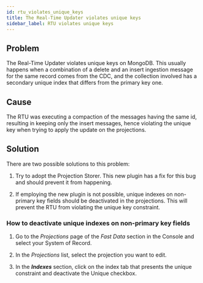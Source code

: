 ```yaml
---
id: rtu_violates_unique_keys
title: The Real-Time Updater violates unique keys
sidebar_label: RTU violates unique keys
---
```


## Problem

The Real-Time Updater violates unique keys on MongoDB. This usually happens when a combination of a delete and an insert ingestion message for the same record comes from the CDC, and the collection involved has a secondary unique index that differs from the primary key one.

## Cause

The RTU was executing a compaction of the messages having the same id, resulting in keeping only the insert messages, hence violating the unique key when trying to apply the update on the projections.

## Solution

There are two possible solutions to this problem:

1. Try to adopt the Projection Storer. This new plugin has a fix for this bug and should prevent it from happening.

2. If employing the new plugin is not possible, unique indexes on non-primary key fields should be deactivated in the projections. This will prevent the RTU from violating the unique key constraint.

### How to deactivate unique indexes on non-primary key fields

1. Go to the *Projections* page of the *Fast Data* section in the Console and select your System of Record.

2. In the *Projections* list, select the projection you want to edit.

3. In the ***Indexes*** section, click on the index tab that presents the unique constraint and deactivate the Unique checkbox.
